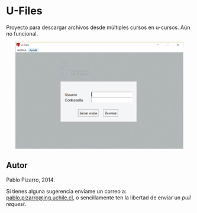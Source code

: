 # U-Files
Proyecto para descargar archivos desde múltiples cursos en u-cursos. Aún no funcional.

<p align="center">
<img src="https://raw.githubusercontent.com/ppizarror/ppizarror.github.io/master/resources/images/u-files/captura1.PNG" width="90%px">
</p>

## Autor
Pablo Pizarro, 2014.

Si tienes alguna sugerencia envíame un correo a: [pablo.pizarro@ing.uchile.cl](mailto:pablo.pizarro@ing.uchile.cl), o sencillamente ten la libertad de enviar un _pull request_.
